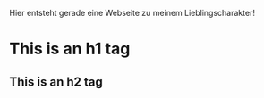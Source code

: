 Hier entsteht gerade eine Webseite zu meinem Lieblingscharakter!

# This is an h1 tag

## This is an h2 tag
